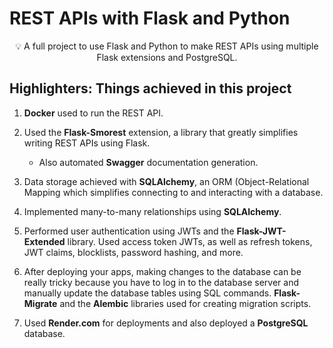 # REST APIs with Flask and Python

<p align = "center">💡 A full project to use Flask and Python to make REST APIs using multiple Flask extensions and PostgreSQL.</p>

## Highlighters: Things achieved in this project

1. **Docker** used to run the REST API.

2. Used the **Flask-Smorest** extension, a library that greatly simplifies writing REST APIs using Flask. 
    - Also automated **Swagger** documentation generation.

3. Data storage achieved with **SQLAlchemy**, an ORM (Object-Relational Mapping which simplifies connecting to and interacting with a database. 

4. Implemented many-to-many relationships using **SQLAlchemy**.

5. Performed user authentication using JWTs and the **Flask-JWT-Extended** library. Used access token JWTs, as well as refresh tokens, JWT claims, blocklists, password hashing, and more.

6. After deploying your apps, making changes to the database can be really tricky because you have to log in to the database server and manually update the database tables using SQL commands. **Flask-Migrate** and the **Alembic** libraries used for creating migration scripts.

7. Used **Render.com** for deployments and also deployed a **PostgreSQL** database.